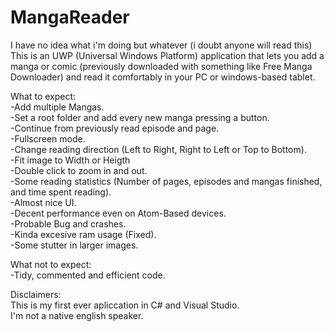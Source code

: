 # MangaReader
I have no idea what i'm doing but whatever (i doubt anyone will read this)
This is an UWP (Universal Windows Platform) application that lets you add a manga or comic (previously downloaded with 
something like Free Manga Downloader) and read it comfortably in your PC or windows-based tablet.

What to expect:  
-Add multiple Mangas.  
-Set a root folder and add every new manga pressing a button.      
-Continue from previously read episode and page.    
-Fullscreen mode.  
-Change reading direction (Left to Right, Right to Left or Top to Bottom).  
-Fit image to Width or Heigth  
-Double click to zoom in and out.  
-Some reading statistics (Number of pages, episodes and mangas finished, and time spent reading).  
-Almost nice UI.  
-Decent performance even on Atom-Based devices.  
-Probable Bug and crashes.     
-Kinda excesive ram usage (Fixed).      
-Some stutter in larger images.  

What not to expect:  
-Tidy, commented and efficient code.  

Disclaimers:  
This is my first ever apliccation in C# and Visual Studio.  
I'm not a native english speaker.  

